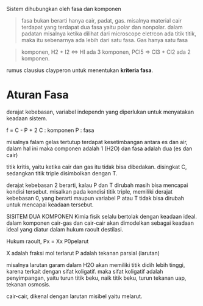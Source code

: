 Sistem dihubungkan oleh fasa dan komponen

> fasa bukan berarti hanya cair, padat, gas. misalnya material cair terdapat yang terdapat dua fasa yaitu polar dan nonpolar. dalam padatan misalnya ketika dilihat dari microscope eletrcon ada titik titik, maka itu sebenarnya ada lebih dari satu fasa. Gas hanya satu fasa

> komponen, H2 + I2 <=> HI ada 3 komponen, PCl5 => Cl3 + Cl2 ada 2 komponen. 

rumus clausius clayperon untuk menentukan **kriteria fasa**. 

# Aturan Fasa
derajat kebebasan, variabel independn yang diperlukan untuk menyatakan keadaan sistem. 

f = C - P + 2
C : komponen
P : fasa

misalnya falam gelas tertutup terdapat kesetimbangan antara es dan air, dalam hal ini maka componen adalah 1 (H2O) dan fasa adalah dua (es dan cair)

titik kritis, yaitu ketika cair dan gas itu tidak bisa dibedakan. disingkat C, sedangkan titik triple disimbolkan dengan T. 

derajat kebebasan 2 berarti, kalau P dan T dirubah masih bisa mencapai kondisi tersebut. misalkan pada kondisi titik triple, memiliki derajat kebebasan 0, yang berarti maupun variabel P atau T tidak bisa dirubah untuk mencapai keadaan tersebut. 

SISITEM DUA KOMPONEN
Kimia fisik selalu bertolak dengan keadaan ideal. dalam komponen cair-gas dan cair-cair akan dimodelkan sebagai keadaan ideal yang diatur dalam hukum raoult destilasi. 

Hukum raoult, 
Px = Xx P0pelarut

X adalah fraksi mol terlarut
P adalah tekanan parsial (larutan)  

misalnya larutan garam dalam H2O akan memiliki titik didih lebih tinggi, karena terkait dengan sifat koligatif. maka sifat koligatif adalah penyimpangan, yaitu turun titik beku, naik titik beku, turun tekanan uap, tekanan osmosis.

cair-cair, dikenal dengan larutan misibel yaitu melarut.